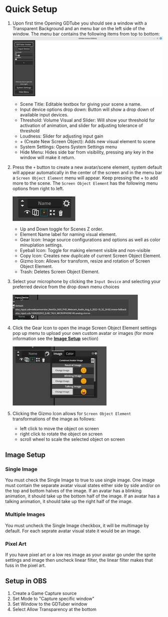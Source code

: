 # Quick Setup

 1. Upon first time Opening GDTube you should see a window with a Transparent Background and an menu bar on the left side of the window. The menu bar contains the following items from top to bottom: 
    </br>
    <img src="./Pictures/FirstTimeWindow.png" alt="image" width="500" height="auto">
    - Scene Title: Editable textbox for giving your scene a name.
    - Input device options drop down: Button will show a drop down of available input devices. 
    - Threshold: Volume Visual and Slider: Will show your threshold for activation of animation, and slider for adjusting tolerance of threshold
    - Loudness: Slider for adjusting input gain
    - \+  (Create New Screen Object): Adds new visual element to scene 
    - System Settings: Opens System Settings menu 
    - Hide Menu: Hides side bar from visibility, pressing any key in the window will make it return. 

2. Press the `+` button to create a new avatar/scene element, system default will appear automatically in the center of the screen and in the menu bar a `Screen Object Element` menu will appear. Keep pressing the + to add more to the scene. The `Screen Object Element` has the following menu options from right to left.
    </br>   
    <img src="./Pictures/ScreenObjectElementMenu.png" alt="image" width="200" height="auto"> 
    - Up and Down toggle for Scenes Z order. 
    - Element Name label for naming visual element.
    - Gear Icon: Image source configurations and options as well as color minuplation settings. 
    - Eyeball Icon: Toggle for making element visible and non-visible
    - Copy Icon: Creates new duplicate of current Screen Object Element.
    - Gizmo Icon: Allows for transform, resize and rotation of Screen Object Element. 
    - Trash: Deletes Screen Object Element.  

3. Select your microphone by clicking the `Input Device` and selecting your preferred device from the drop down menu choices 
    </br>   
    <img src="./Pictures/InputMenu.png" alt="image" width="400" height="auto"> 

4. Click the Gear Icon to open the image Screen Object Element settings pop up menu to upload your own custom avatar or images (for more information see the **[Image Setup](#image-setup)** section)
    </br>   
    <img src="./Pictures/ImageOptions.png" alt="image" width="300" height="auto"> 
5. Clicking the Gizmo Icon allows for `Screen Object Element` transformations of the image as follows: 
    - left click to move the object on screen
    - right click to rotate the object on screen
    - scroll wheel to scale the selected object on screen


## Image Setup

### Single Image

You must check the Single Image to true to use single image. One image must contain the separate avatar visual states either side by side and/or on the top and bottom halves of the image. If an avatar has a blinking animation, it should take up the bottom half of the image. If an avatar has a talking animation, it should take up the right half of the image.

### Multiple Images

You must uncheck the Single Image checkbox, it will be multimage by default. For each seprate avatar visual state it would be an image.

### Pixel Art

If you have pixel art or a low res image as your avatar go under the sprite settings and image then uncheck linear filter, the linear filter makes that fuss in the pixel art.

## Setup in OBS

1. Create a Game Capture source
2. Set Mode to "Capture specific window"
3. Set Window to the GDTuber window
4. Select Allow Transparency at the bottom
